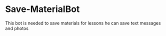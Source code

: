 # Save-MaterialBot
This bot is needed to save materials for lessons
he can save text messages and photos
